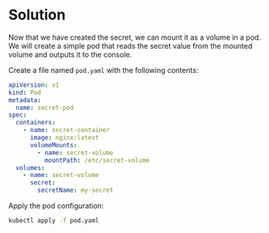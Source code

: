 # Solution

Now that we have created the secret, we can mount it as a volume in a pod. We will create a simple pod that reads the secret value from the mounted volume and outputs it to the console.

Create a file named `pod.yaml` with the following contents:

```yaml
apiVersion: v1
kind: Pod
metadata:
  name: secret-pod
spec:
  containers:
    - name: secret-container
      image: nginx:latest
      volumeMounts:
        - name: secret-volume
          mountPath: /etc/secret-volume
  volumes:
    - name: secret-volume
      secret:
        secretName: my-secret
```

Apply the pod configuration:

```bash
kubectl apply -f pod.yaml
```
